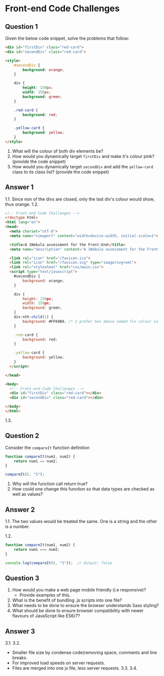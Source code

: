
# Front-end Code Challenges

## Question 1
Given the below code snippet, solve the problems that follow:

```html
<div id="firstDiv" class="red-card">
<div id="secondDiv" class="red-card">

<style>
    #secondDiv {
        background: orange;
    }

    div {
        height: 150px;
        width: 150px;
        background: green;
    }

    .red-card {
        background: red;
    }

    .yellow-card {
        background: yellow;
    }
</style>
```

1. What will the colour of both div elements be?
2. How would you dynamically target ```firstDiv``` and make it's colour pink? (provide the code snippet)
3. How would you dynamically target ```secondDiv``` and add the ```yellow-card``` class to its class list? (provide the code snippet)

## Answer 1

1.1. Since non of the divs are closed, only the last div's colour would show, thus orange.
1.2. 
```html
<!-- Front-end Code Challenges -->
<!doctype html>
<html lang="en">
<head>
  <meta charset="utf-8">
  <meta name="viewport" content="width=device-width, initial-scale=1">

  <title>A 1Nebula assessment for the Front-End</title>
  <meta name="description" content="A 1Nebula assessment for the Front-End">

  <link rel="icon" href="/favicon.ico">
  <link rel="icon" href="/favicon.svg" type="image/svg+xml">
  <link rel="stylesheet" href="css/main.css">
  <script type="text/javascript">
    #secondDiv {
        background: orange;
    }

    div {
        height: 150px;
        width: 150px;
        background: green;
    }
    div:nth-child(1) {
        background: #FF69B4; /* I prefer hex above named fix colour values. */
    }

    .red-card {
        background: red;
    }

    .yellow-card {
        background: yellow;
    }
  </script>

</head>

<body>
  <!-- Front-end Code Challenges -->
  <div id="firstDiv" class="red-card"></div>
  <div id="secondDiv" class="red-card"></div>

</body>
</html>
```

1.3. 


## Question 2
Consider the ```compareIt``` function definition

```javascript
function compareIt(num1, num2) {
    return num1 == num2;
}

compareIt(5, "5");
```

1. Why will the function call return true? 
2. How could one change this function so that data types are checked as well as values?

## Answer 2
1.1. The two values would be treated the same. One is a string and the other is a number.

1.2. 
```javascript
function compareIt(num1, num2) {
    return num1 === num2;
}

console.log(compareIt(5, "5"));  // Output: false
```


## Question 3
1. How would you make a web page mobile friendly (i.e responsive)? 
   * Provide examples of this.
2. What is the benefit of bundling .js scripts into one file? 
3. What needs to be done to ensure the browser understands Sass styling?
4. What should be done to ensure browser compatibility with newer flavours of JavaScript like ES6/7?

## Answer 3
3.1. 
3.2. 
- Smaller file size by condense code(removing space, comments and line breaks.
- For improved load speeds on server requests.
- Files are merged into one js file, less server requests.
3.3. 
3.4. 
